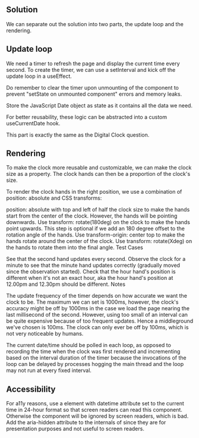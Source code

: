 ## Solution

We can separate out the solution into two parts, the update loop and the rendering.

## Update loop
We need a timer to refresh the page and display the current time every second. To create the timer, we can use a setInterval and kick off the update loop in a useEffect.

Do remember to clear the timer upon unmounting of the component to prevent "setState on unmounted component" errors and memory leaks.

Store the JavaScript Date object as state as it contains all the data we need.

For better reusability, these logic can be abstracted into a custom useCurrentDate hook.

This part is exactly the same as the Digital Clock question.

## Rendering
To make the clock more reusable and customizable, we can make the clock size as a property. The clock hands can then be a proportion of the clock's size.

To render the clock hands in the right position, we use a combination of position: absolute and CSS transforms:

position: absolute with top and left of half the clock size to make the hands start from the center of the clock. However, the hands will be pointing downwards.
Use transform: rotate(180deg) on the clock to make the hands point upwards. This step is optional if we add an 180 degree offset to the rotation angle of the hands.
Use transform-origin: center top to make the hands rotate around the center of the clock.
Use transform: rotate(Xdeg) on the hands to rotate them into the final angle.
Test Cases

See that the second hand updates every second.
Observe the clock for a minute to see that the minute hand updates correctly (gradually moved since the observation started).
Check that the hour hand's position is different when it's not an exact hour, aka the hour hand's position at 12.00pm and 12.30pm should be different.
Notes

The update frequency of the timer depends on how accurate we want the clock to be. The maximum we can set is 1000ms, however, the clock's accuracy might be off by 1000ms in the case we load the page nearing the last millisecond of the second. However, using too small of an interval can be quite expensive because of too frequent updates. Hence a middleground we've chosen is 100ms. The clock can only ever be off by 100ms, which is not very noticeable by humans.

The current date/time should be polled in each loop, as opposed to recording the time when the clock was first rendered and incrementing based on the interval duration of the timer because the invocations of the loop can be delayed by processes hogging the main thread and the loop may not run at every fixed interval.

## Accessibility

For a11y reasons, use a <time> element with datetime attribute set to the current time in 24-hour format so that screen readers can read this component. Otherwise the component will be ignored by screen readers, which is bad. Add the aria-hidden attribute to the internals of <time> since they are for presentation purposes and not useful to screen readers.
